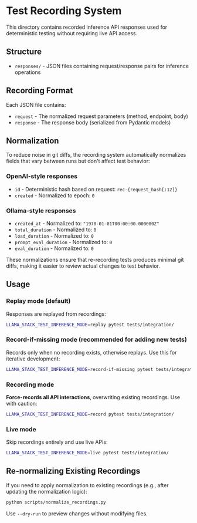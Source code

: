 # Test Recording System

This directory contains recorded inference API responses used for deterministic testing without requiring live API access.

## Structure

- `responses/` - JSON files containing request/response pairs for inference operations

## Recording Format

Each JSON file contains:
- `request` - The normalized request parameters (method, endpoint, body)
- `response` - The response body (serialized from Pydantic models)

## Normalization

To reduce noise in git diffs, the recording system automatically normalizes fields that vary between runs but don't affect test behavior:

### OpenAI-style responses
- `id` - Deterministic hash based on request: `rec-{request_hash[:12]}`
- `created` - Normalized to epoch: `0`

### Ollama-style responses
- `created_at` - Normalized to: `"1970-01-01T00:00:00.000000Z"`
- `total_duration` - Normalized to: `0`
- `load_duration` - Normalized to: `0`
- `prompt_eval_duration` - Normalized to: `0`
- `eval_duration` - Normalized to: `0`

These normalizations ensure that re-recording tests produces minimal git diffs, making it easier to review actual changes to test behavior.

## Usage

### Replay mode (default)
Responses are replayed from recordings:
```bash
LLAMA_STACK_TEST_INFERENCE_MODE=replay pytest tests/integration/
```

### Record-if-missing mode (recommended for adding new tests)
Records only when no recording exists, otherwise replays. Use this for iterative development:
```bash
LLAMA_STACK_TEST_INFERENCE_MODE=record-if-missing pytest tests/integration/
```

### Recording mode
**Force-records all API interactions**, overwriting existing recordings. Use with caution:
```bash
LLAMA_STACK_TEST_INFERENCE_MODE=record pytest tests/integration/
```

### Live mode
Skip recordings entirely and use live APIs:
```bash
LLAMA_STACK_TEST_INFERENCE_MODE=live pytest tests/integration/
```

## Re-normalizing Existing Recordings

If you need to apply normalization to existing recordings (e.g., after updating the normalization logic):

```bash
python scripts/normalize_recordings.py
```

Use `--dry-run` to preview changes without modifying files.
